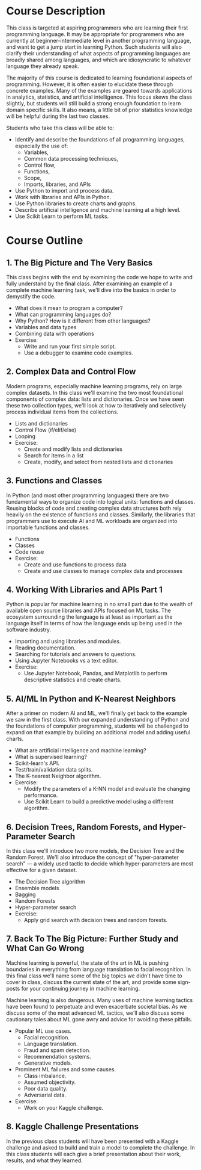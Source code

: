 # Course Description

This class is targeted at aspiring programmers who are learning their first programming language. It may be appropriate for programmers who are currently at beginner-intermediate level in another programming language, and want to get a jump start in learning Python. Such students will also clarify their understanding of what aspects of programming languages are broadly shared among languages, and which are idiosyncratic to whatever language they already speak. 

The majority of this course is dedicated to learning foundational aspects of programming. However, it is often easier to elucidate these through concrete examples. Many of the examples are geared towards applications in analytics, statistics, and artificial intelligence. This focus skews the class slightly, but students will still build a strong enough foundation to learn domain specific skills. It also means, a little bit of prior statistics knowledge will be helpful during the last two classes. 

Students who take this class will be able to:

* Identify and describe the foundations of all programming languages, especially the use of:
    * Variables,
    * Common data processing techniques,
    * Control flow,
    * Functions,
    * Scope,
    * Imports, libraries, and APIs
* Use Python to import and process data.
* Work with libraries and APIs in Python.
* Use Python libraries to create charts and graphs.
* Describe artificial intelligence and machine learning at a high level.
* Use Scikit Learn to perform ML tasks.

# Course Outline

## 1. The Big Picture and The Very Basics

This class begins with the end by examining the code we hope to write and fully understand by the final class. After examining an example of a complete machine learning task, we'll dive into the basics in order to demystify the code.  

* What does it mean to program a computer?
* What can programming languages do?
* Why Python? How is it different from other languages?
* Variables and data types
* Combining data with operations
* Exercise: 
    * Write and run your first simple script.
    * Use a debugger to examine code examples.

## 2. Complex Data and Control Flow

Modern programs, especially machine learning programs, rely on large complex datasets. In this class we'll examine the two most foundational components of complex data: lists and dictionaries. Once we have seen these two collection types, we'll look at how to iteratively and selectively process individual items from the collections.

* Lists and dictionaries
* Control Flow (if/elif/else)
* Looping
* Exercise: 
    * Create and modify lists and dictionaries
    * Search for items in a list
    * Create, modify, and select from nested lists and dictionaries

## 3. Functions and Classes

In Python (and most other programming languages) there are two fundamental ways to organize code into logical units: functions and classes. Reusing blocks of code and creating complex data structures both rely heavily on the existence of functions and classes. Similarly, the libraries that programmers use to execute AI and ML workloads are organized into importable functions and classes.

* Functions
* Classes
* Code reuse
* Exercise:
    * Create and use functions to process data
    * Create and use classes to manage complex data and processes

## 4. Working With Libraries and APIs Part 1

Python is popular for machine learning in no small part due to the wealth of available open source libraries and APIs focused on ML tasks. The ecosystem surrounding the language is at least as important as the language itself in terms of how the language ends up being used in the software industry.

* Importing and using libraries and modules.
* Reading documentation. 
* Searching for tutorials and answers to questions.
* Using Jupyter Notebooks vs a text editor.
* Exercise: 
    * Use Jupyter Notebook, Pandas, and Matplotlib to perform descriptive statistics and create charts.

## 5. AI/ML In Python and K-Nearest Neighbors

After a primer on modern AI and ML, we'll finally get back to the example we saw in the first class. With our expanded understanding of Python and the foundations of computer programming, students will be challenged to expand on that example by building an additional model and adding useful charts.

* What are artificial intelligence and machine learning?
* What is supervised learning?
* Scikit-learn's API.
* Test/train/validation data splits.
* The K-nearest Neighbor algorithm.
* Exercise:
    * Modify the parameters of a K-NN model and evaluate the changing performance.
    * Use Scikit Learn to build a predictive model using a different algorithm.

## 6. Decision Trees, Random Forests, and Hyper-Parameter Search

In this class we'll introduce two more models, the Decision Tree and the Random Forest. We'll also introduce the concept of "hyper-parameter search" — a widely used tactic to decide which hyper-parameters are most effective for a given dataset.

* The Decision Tree algorithm
* Ensemble models
* Bagging
* Random Forests
* Hyper-parameter search
* Exercise:
    * Apply grid search with decision trees and random forests.

## 7. Back To The Big Picture: Further Study and What Can Go Wrong

Machine learning is powerful, the state of the art in ML is pushing boundaries in everything from language translation to facial recognition. In this final class we'll name some of the big topics we didn't have time to cover in class, discuss the current state of the art, 
and provide some sign-posts for your continuing journey in machine learning.

Machine learning is also dangerous. Many uses of machine learning tactics have been found to perpetuate and even exacerbate societal bias. As we discuss some of the most advanced ML tactics, we'll also discuss some cautionary tales about ML gone awry and advice for avoiding these pitfalls. 

* Popular ML use cases.
    * Facial recognition.
    * Language translation.
    * Fraud and spam detection.
    * Recommendation systems.
    * Generative models. 
* Prominent ML failures and some causes.
    * Class imbalance.
    * Assumed objectivity.
    * Poor data quality.
    * Adversarial data.
* Exercise: 
    * Work on your Kaggle challenge.

## 8. Kaggle Challenge Presentations

In the previous class students will have been presented with a Kaggle challenge and asked to build and train a model to complete the challenge. In this class students will each give a brief presentation about their work, results, and what they learned.